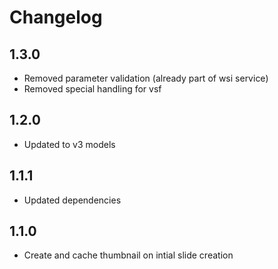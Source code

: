 # Changelog

## 1.3.0

- Removed parameter validation (already part of wsi service)
- Removed special handling for vsf

## 1.2.0

- Updated to v3 models

## 1.1.1

- Updated dependencies

## 1.1.0

- Create and cache thumbnail on intial slide creation
